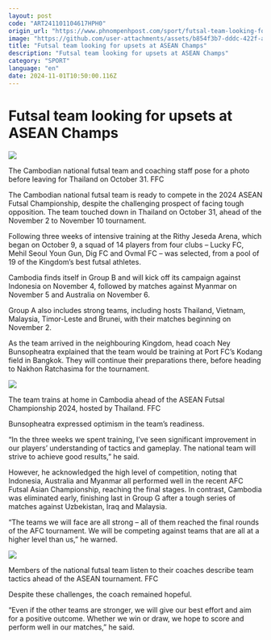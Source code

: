 ```yaml
---
layout: post
code: "ART241101104617HPH0"
origin_url: "https://www.phnompenhpost.com/sport/futsal-team-looking-for-upsets-at-asean-champs"
image: "https://github.com/user-attachments/assets/b854f3b7-dddc-422f-ad39-b51d3700678c"
title: "Futsal team looking for upsets at ASEAN Champs"
description: "​​Futsal team looking for upsets at ASEAN Champs​"
category: "SPORT"
language: "en"
date: 2024-11-01T10:50:00.116Z
---
```


# Futsal team looking for upsets at ASEAN Champs

![](https://github.com/user-attachments/assets/4dbcbd53-1642-4caa-bc53-efdb70aa72ae)

The Cambodian national futsal team and coaching staff pose for a photo before leaving for Thailand on October 31. FFC

The Cambodian national futsal team is ready to compete in the 2024 ASEAN Futsal Championship, despite the challenging prospect of facing tough opposition. The team touched down in Thailand on October 31, ahead of the November 2 to November 10 tournament.

Following three weeks of intensive training at the Rithy Jeseda Arena, which began on October 9, a squad of 14 players from four clubs – Lucky FC, Mehil Seoul Youn Gun, Dig FC and Ovmal FC – was selected, from a pool of 19 of the Kingdom’s best futsal athletes.

Cambodia finds itself in Group B and will kick off its campaign against Indonesia on November 4, followed by matches against Myanmar on November 5 and Australia on November 6.

Group A also includes strong teams, including hosts Thailand, Vietnam, Malaysia, Timor-Leste and Brunei, with their matches beginning on November 2.

As the team arrived in the neighbouring Kingdom, head coach Ney Bunsopheatra explained that the team would be training at Port FC’s Kodang field in Bangkok. They will continue their preparations there, before heading to Nakhon Ratchasima for the tournament.

![](https://github.com/user-attachments/assets/c60e959b-c848-462b-b9e7-4bcf4f16c1ac)

The team trains at home in Cambodia ahead of the ASEAN Futsal Championship 2024, hosted by Thailand. FFC

Bunsopheatra expressed optimism in the team’s readiness.

“In the three weeks we spent training, I’ve seen significant improvement in our players’ understanding of tactics and gameplay. The national team will strive to achieve good results,” he said.

However, he acknowledged the high level of competition, noting that Indonesia, Australia and Myanmar all performed well in the recent AFC Futsal Asian Championship, reaching the final stages. In contrast, Cambodia was eliminated early, finishing last in Group G after a tough series of matches against Uzbekistan, Iraq and Malaysia.

“The teams we will face are all strong – all of them reached the final rounds of the AFC tournament. We will be competing against teams that are all at a higher level than us,” he warned.

![](https://github.com/user-attachments/assets/1c430b42-bf2f-41ab-a1b0-7a1ff037a4b8)

Members of the national futsal team listen to their coaches describe team tactics ahead of the ASEAN tournament. FFC

Despite these challenges, the coach remained hopeful.

“Even if the other teams are stronger, we will give our best effort and aim for a positive outcome. Whether we win or draw, we hope to score and perform well in our matches,” he said.